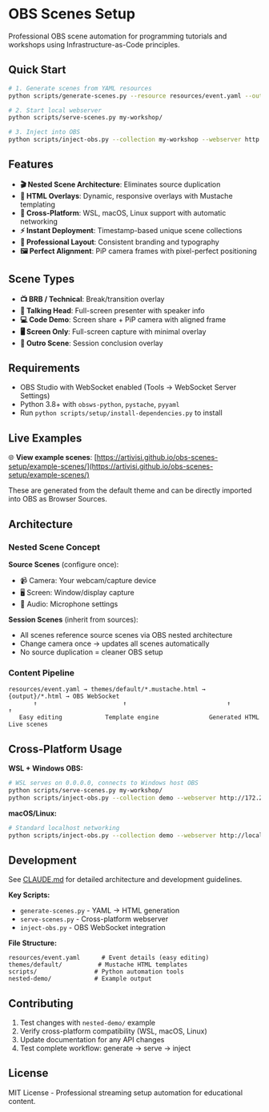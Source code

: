 # OBS Scenes Setup

Professional OBS scene automation for programming tutorials and workshops using Infrastructure-as-Code principles.

## Quick Start

```bash
# 1. Generate scenes from YAML resources
python scripts/generate-scenes.py --resource resources/event.yaml --output my-workshop/

# 2. Start local webserver
python scripts/serve-scenes.py my-workshop/

# 3. Inject into OBS
python scripts/inject-obs.py --collection my-workshop --webserver http://localhost:8080 --obs-host localhost
```

## Features

- **🎬 Nested Scene Architecture**: Eliminates source duplication
- **📱 HTML Overlays**: Dynamic, responsive overlays with Mustache templating
- **🔄 Cross-Platform**: WSL, macOS, Linux support with automatic networking
- **⚡ Instant Deployment**: Timestamp-based unique scene collections
- **🎨 Professional Layout**: Consistent branding and typography
- **🖼️ Perfect Alignment**: PiP camera frames with pixel-perfect positioning

## Scene Types

- **📺 BRB / Technical**: Break/transition overlay
- **👤 Talking Head**: Full-screen presenter with speaker info
- **💻 Code Demo**: Screen share + PiP camera with aligned frame
- **🖥️ Screen Only**: Full-screen capture with minimal overlay
- **🎯 Outro Scene**: Session conclusion overlay

## Requirements

- OBS Studio with WebSocket enabled (Tools → WebSocket Server Settings)
- Python 3.8+ with `obsws-python`, `pystache`, `pyyaml`
- Run `python scripts/setup/install-dependencies.py` to install

## Live Examples

🌐 **View example scenes**: [https://artivisi.github.io/obs-scenes-setup/example-scenes/](https://artivisi.github.io/obs-scenes-setup/example-scenes/)

These are generated from the default theme and can be directly imported into OBS as Browser Sources.

## Architecture

### Nested Scene Concept

**Source Scenes** (configure once):
- 📹 Camera: Your webcam/capture device
- 🖥️ Screen: Window/display capture
- 🎤 Audio: Microphone settings

**Session Scenes** (inherit from sources):
- All scenes reference source scenes via OBS nested architecture
- Change camera once → updates all scenes automatically
- No source duplication = cleaner OBS setup

### Content Pipeline

```
resources/event.yaml → themes/default/*.mustache.html → {output}/*.html → OBS WebSocket
       ↑                        ↑                            ↑               ↑
   Easy editing            Template engine              Generated HTML    Live scenes
```

## Cross-Platform Usage

**WSL + Windows OBS:**
```bash
# WSL serves on 0.0.0.0, connects to Windows host OBS
python scripts/serve-scenes.py my-workshop/
python scripts/inject-obs.py --collection demo --webserver http://172.29.130.195:8080 --obs-host 172.29.128.1
```

**macOS/Linux:**
```bash
# Standard localhost networking
python scripts/inject-obs.py --collection demo --webserver http://localhost:8080
```

## Development

See [CLAUDE.md](CLAUDE.md) for detailed architecture and development guidelines.

**Key Scripts:**
- `generate-scenes.py` - YAML → HTML generation
- `serve-scenes.py` - Cross-platform webserver
- `inject-obs.py` - OBS WebSocket integration

**File Structure:**
```
resources/event.yaml      # Event details (easy editing)
themes/default/          # Mustache HTML templates  
scripts/                # Python automation tools
nested-demo/            # Example output
```

## Contributing

1. Test changes with `nested-demo/` example
2. Verify cross-platform compatibility (WSL, macOS, Linux)
3. Update documentation for any API changes
4. Test complete workflow: generate → serve → inject

## License

MIT License - Professional streaming setup automation for educational content.